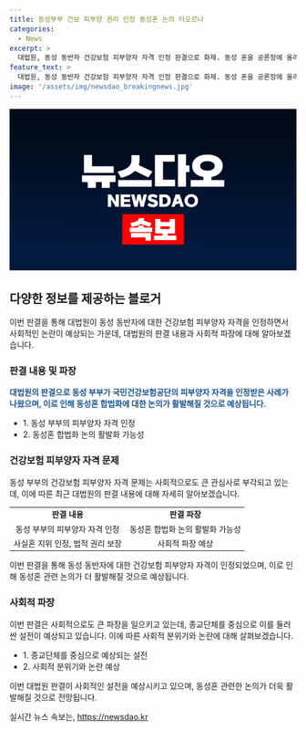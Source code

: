 ```yaml
---
title: 동성부부 건보 피부양 권리 인정 동성혼 논의 타오르나
categories:
  - News
excerpt: >
  대법원, 동성 동반자 건강보험 피부양자 자격 인정 판결으로 화제. 동성 혼을 공론장에 올리는 것을 금기시키던 종교 단체 반대 속, 대법원 판결은 뜨거운 논란 초래. 이번 판결이 다른 사회보장제도 논의 활발해지며 동성혼 합법화 논의에도 영향을 미칠 것으로 전망. 대법원의 판결에서 동성 동반자 용어 주목받으며 사실혼 관계의 동성 부부에게 법적 권리 일부 보장되었지만, 민법상 사실혼 지위는 아직 인정받지 못했다는 점이 지적됨. 다른 사회보장제도에 대한 권리 인정 여부에 대한 논의가 필요하며 국내 최고 법원의 판결이 동성혼 합법화 논의에 영향을 줄 수 있을 것으로 보인다.
feature_text: >
  대법원, 동성 동반자 건강보험 피부양자 자격 인정 판결으로 화제. 동성 혼을 공론장에 올리는 것을 금기시키던 종교 단체 반대 속, 대법원 판결은 뜨거운 논란 초래. 이번 판결이 다른 사회보장제도 논의 활발해지며 동성혼 합법화 논의에도 영향을 미칠 것으로 전망. 대법원의 판결에서 동성 동반자 용어 주목받으며 사실혼 관계의 동성 부부에게 법적 권리 일부 보장되었지만, 민법상 사실혼 지위는 아직 인정받지 못했다는 점이 지적됨. 다른 사회보장제도에 대한 권리 인정 여부에 대한 논의가 필요하며 국내 최고 법원의 판결이 동성혼 합법화 논의에 영향을 줄 수 있을 것으로 보인다.
image: '/assets/img/newsdao_breakingnews.jpg'
---
```


<p><img src="/assets/img/newsdao_breakingnews.jpg" alt="ranknews 속보" /></p>

<h2 data-ke-size="size26">다양한 정보를 제공하는 블로거</h2>

<p data-ke-size="size16">이번 판결을 통해 대법원이 동성 동반자에 대한 건강보험 피부양자 자격을 인정하면서 사회적인 논란이 예상되는 가운데, 대법원의 판결 내용과 사회적 파장에 대해 알아보겠습니다.</p>

<h3>판결 내용 및 파장</h3>

<p data-ke-size="size16"><b><span style="color: #1a5490;">대법원의 판결으로 동성 부부가 국민건강보험공단의 피부양자 자격을 인정받은 사례가 나왔으며, 이로 인해 동성혼 합법화에 대한 논의가 활발해질 것으로 예상됩니다.</span></b></p>

<ul>
<li>1. 동성 부부의 피부양자 자격 인정</li>
<li>2. 동성혼 합법화 논의 활발화 가능성</li>
</ul>

<h3>건강보험 피부양자 자격 문제</h3>

<p data-ke-size="size16">동성 부부의 건강보험 피부양자 자격 문제는 사회적으로도 큰 관심사로 부각되고 있는데, 이에 따른 최근 대법원의 판결 내용에 대해 자세히 알아보겠습니다.</p>

<table>
  <tr>
    <td style="text-align: center; height: 17px;"><b>판결 내용</b></td>
    <td style="text-align: center; height: 17px;"><b>판결 파장</b></td>
  </tr>
  <tr>
    <td style="text-align: center; height: 17px;">동성 부부의 피부양자 자격 인정</td>
    <td style="text-align: center; height: 17px;">동성혼 합법화 논의 활발화 가능성</td>
  </tr>
  <tr>
    <td style="text-align: center; height: 17px;">사실혼 지위 인정, 법적 권리 보장</td>
    <td style="text-align: center; height: 17px;">사회적 파장 예상</td>
  </tr>
</table>

<p data-ke-size="size16">이번 판결을 통해 동성 동반자에 대한 건강보험 피부양자 자격이 인정되었으며, 이로 인해 동성혼 관련 논의가 더 활발해질 것으로 예상됩니다.</p>

<h3>사회적 파장</h3>

<p data-ke-size="size16">이번 판결은 사회적으로도 큰 파장을 일으키고 있는데, 종교단체를 중심으로 이를 둘러싼 설전이 예상되고 있습니다. 이에 따른 사회적 분위기와 논란에 대해 살펴보겠습니다.</p>

<ul>
<li>1. 종교단체를 중심으로 예상되는 설전</li>
<li>2. 사회적 분위기와 논란 예상</li>
</ul>

<p data-ke-size="size16">이번 대법원 판결이 사회적인 설전을 예상시키고 있으며, 동성혼 관련한 논의가 더욱 활발해질 것으로 전망됩니다.</p>
실시간 뉴스 속보는, <a href="https://newsdao.kr" rel="dofollow">https://newsdao.kr</a>


